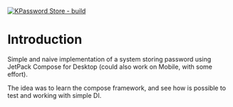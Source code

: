 [![KPassword Store - build](https://github.com/sciack/kpassword-store/actions/workflows/gradle.yml/badge.svg)](https://github.com/sciack/kpassword-store/actions/workflows/gradle.yml)

# Introduction

Simple and naive implementation of a system storing password
using JetPack Compose for Desktop (could also work on Mobile, with some effort).

The idea was to learn the compose framework, and see how is possible to
test and working with simple DI.